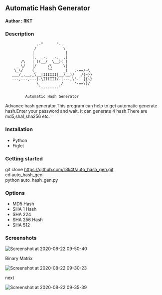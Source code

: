<h2>Automatic Hash Generator</h2>


<h4>Author : RKT </h4>


### Description ###

 
                  .-"      "-.
                 /            \
                |              |
                |,  .-.  .-.  ,|
           /\   | )(__/  \__)( |
         _ \/   |/     /\     \|
        \_\/    (_     ^^     _)   .-==/~\
       ___/_,__,_\__|IIIIII|__/__)/   /{~}}
       ---,---,---|-\IIIIII/-|---,\'-' {{~}
                  \          /     '-==\}/
                   `--------`
 
             Automatic Hash Generator


Advance hash generator.This program can help to get automatic generate hash.Enter your password and wait. It can generate 4 hash.There are md5,sha1,sha256 etc.      

### Installation ###

<ul>
<li>Python</li>
<li>Figlet</li>
</ul>

### Getting started ###

git clone https://github.com/r3k4t/auto_hash_gen.git
<br>
cd auto_hash_gen
<br>
python auto_hash_gen.py
<br>

### Options ###

<ul>
<li>MD5 Hash</li>
<li>SHA 1 Hash</li>
 <li> SHA 224 </li>
<li>SHA 256 Hash </li>
<li>SHA 512</li>
</ul>

### Screenshots ###

![Screenshot at 2020-08-22 09-50-40](https://user-images.githubusercontent.com/69615463/90948500-17c37b80-e45d-11ea-965f-e914cdabc8b1.png)

Binary Matrix

![Screenshot at 2020-08-22 09-30-23](https://user-images.githubusercontent.com/69615463/90948372-7d166d00-e45b-11ea-8547-c572ba2ab6f4.png)

next

![Screenshot at 2020-08-22 09-35-39](https://user-images.githubusercontent.com/69615463/90948380-9c14ff00-e45b-11ea-914b-adcc70870587.png)


